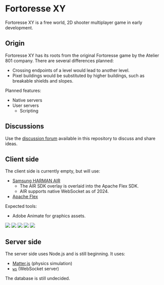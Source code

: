 # Fortoresse XY

Fortoresse XY is a free world, 2D shooter multiplayer game in early development.

## Origin

Fortoresse XY has its roots from the original Fortoresse game by the Atelier 801 company. There are several differences planned:

* Crossing endpoints of a level would lead to another level.
* Pixel buildings would be substituted by higher buildings, such as breakable shields and slopes.

Planned features:

* Native servers
* User servers
  * Scripting

## Discussions

Use the [discussion forum](https://github.com/hydroper/fortoresseXY/discussions) available in this repository to discuss and share ideas.

## Client side

The client side is currently empty, but will use:

* [Samsung HARMAN AIR](https://airsdk.dev)
  * The AIR SDK overlay is overlaid into the Apache Flex SDK.
  * AIR supports native WebSocket as of 2024.
* [Apache Flex](https://flex.apache.org)

Expected tools:

* Adobe Animate for graphics assets.

[![](https://img.shields.io/badge/AIR-gray)](https://airsdk.dev)
[![](https://img.shields.io/badge/Flex-gray)](https://flex.apache.org)
[![](https://img.shields.io/badge/Using%20Flex-gray)](https://help.adobe.com/archive/en_US/flex/using/flex_4.6_help.pdf)
[![](https://img.shields.io/badge/Flex%20Tricks-gray)](https://gist.github.com/hydroper/8b70e8877b1bb7360528d6c5eae50d08)
[![](https://img.shields.io/badge/Agera-gray)](https://hydroper.gitbook.io/agera-air)

## Server side

The server side uses Node.js and is still beginning. It uses:

* [Matter.js](https://brm.io/matter-js/) (physics simulation)
* [`ws`](https://www.npmjs.com/package/ws) (WebSocket server)

The database is still undecided.